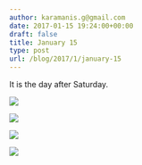 ```yaml
---
author: karamanis.g@gmail.com
date: 2017-01-15 19:24:00+00:00
draft: false
title: January 15
type: post
url: /blog/2017/1/january-15
---
```


It is the day after Saturday.



  
   ![](/images/2017-01-15-20171january-15/20170115-DSCF4585.jpg)

  

  
   ![](/images/2017-01-15-20171january-15/20170115-DSCF4591.jpg)

  

  
   ![](/images/2017-01-15-20171january-15/20170115-DSCF4597.jpg)

  

  
   ![](/images/2017-01-15-20171january-15/20170115-DSCF4599.jpg)

  


